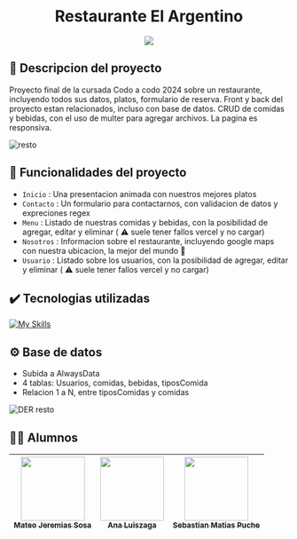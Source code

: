 <h1 align="center"> Restaurante El Argentino  </h1>
<p align="center">
   <img src="https://img.shields.io/badge/STATUS-EN%20DESAROLLO-green">
</p>

## :pencil: Descripcion del proyecto
Proyecto final de la cursada Codo a codo 2024 sobre un restaurante, incluyendo todos sus datos, platos, formulario de reserva.
Front y back del proyecto estan relacionados, incluso con base de datos. CRUD de comidas y bebidas, con el uso de multer para agregar archivos.
La pagina es responsiva.

![resto](https://github.com/user-attachments/assets/1ff7c873-1f81-4faf-8baa-6becc606ba9f)

## :hammer: Funcionalidades del proyecto
- `Inicio` : Una presentacion animada con nuestros mejores platos
- `Contacto` : Un formulario para contactarnos, con validacion de datos y expreciones regex
- `Menu` : Listado de nuestras comidas y bebidas, con la posibilidad de agregar, editar y eliminar
   ( :warning: suele tener fallos vercel y no cargar)
- `Nosotros` : Informacion sobre el restaurante, incluyendo google maps con nuestra ubicacion, la mejor del mundo :heartbeat:
- `Usuario` : Listado sobre los usuarios, con la posibilidad de agregar, editar y eliminar ( :warning: suele tener fallos vercel y no cargar)

## :heavy_check_mark: Tecnologias utilizadas
[![My Skills](https://skillicons.dev/icons?i=js,html,css,github,mysql,npm,nodejs,postman,vscode,bootstrap,vercel)](https://skillicons.dev)

## :gear: Base de datos
- Subida a AlwaysData
- 4 tablas: Usuarios, comidas, bebidas, tiposComida
- Relacion 1 a N, entre tiposComidas y comidas
  
![DER resto](https://github.com/user-attachments/assets/e3e718d4-0acc-49b0-855c-95c4a5826dc5)

## :student: Alumnos
| [<img src="https://avatars.githubusercontent.com/u/127888586?v=4" width=115><br><sub>Mateo Jeremias Sosa</sub>](https://github.com/Kabusnigo) |  [<img src="https://avatars.githubusercontent.com/u/70900594?v=4" width=115><br><sub>Ana Luiszaga</sub>](https://github.com/anap25) |  [<img src="https://avatars.githubusercontent.com/u/138830413?v=4" width=115><br><sub>Sebastian Matias Puche</sub>](https://github.com/SebasTerco73) | 
| :---: | :---: | :---: |

